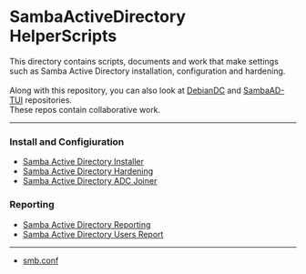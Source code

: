 # SambaActiveDirectory HelperScripts
This directory contains scripts, documents and work that make settings such as Samba Active Directory installation, configuration and hardening. <br>
<br>
Along with this repository, you can also look at [DebianDC](https://github.com/eesmer/DebianDC) and [SambaAD-TUI](https://github.com/eesmer/sambad-tui) repositories. <br>
These repos contain collaborative work. <br>

---

### Install and Configiuration
- [Samba Active Directory Installer](https://github.com/eesmer/DocAndTools/blob/main/SambaActiveDirectory/SambaActiveDirectory-Installer.md)
- [Samba Active Directory Hardening](https://github.com/eesmer/SambaAD-HelperScripts/blob/master/pages/SambaActiveDirectory-Hardening.md)
- [Samba Active Directory ADC Joiner](https://github.com/eesmer/SambaAD-HelperScripts/blob/master/pages/SambaActiveDirectory-ADC-Joiner.md)
### Reporting
- [Samba Active Directory Reporting](https://github.com/eesmer/SambaAD-HelperScripts/blob/master/pages/SambaActiveDirectory-Reporting.md)
- [Samba Active Directory Users Report](https://github.com/eesmer/SambaAD-HelperScripts/blob/master/pages/SambaActiveDirectory-Users-Report.md)

---

- [smb.conf ](https://github.com/eesmer/SambaAD-HelperScripts/blob/master/docs/notes-of-smb-conf.md)
